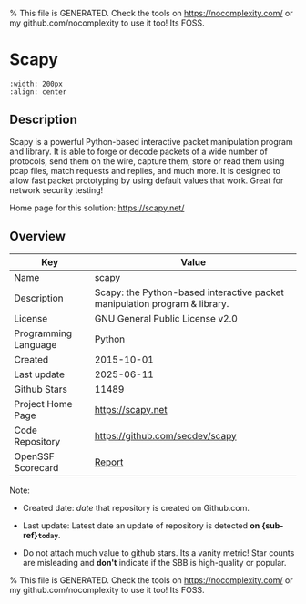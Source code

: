 
% This file is GENERATED. Check the tools on https://nocomplexity.com/ or my github.com/nocomplexity to use it too! Its FOSS. 

# Scapy


```{image} https://github.com/secdev/scapy/raw/master/doc/scapy/graphics/scapy_logo.png 
:width: 200px 
:align: center 
```

## Description 

Scapy is a powerful Python-based interactive packet manipulation program and library. It is able to forge or decode packets of a wide number of protocols, send them on the wire, capture them, store or read them using pcap files, match requests and replies, and much more. It is designed to allow fast packet prototyping by using default values that work. Great for network security testing!

Home page for this solution: https://scapy.net/ 

## Overview 

| Key | Value |
| --- | --- |
| Name | scapy |
| Description | Scapy: the Python-based interactive packet manipulation program & library. |
| License | GNU General Public License v2.0 |
| Programming Language | Python |
| Created | 2015-10-01 |
| Last update | 2025-06-11 |
| Github Stars | 11489 |
| Project Home Page | https://scapy.net |
| Code Repository | https://github.com/secdev/scapy |
| OpenSSF Scorecard | [Report](https://securityscorecards.dev/viewer/?uri=github.com/secdev/scapy) |

Note:
 - Created date: *date* that repository is created on Github.com. 

- Last update: Latest date an update of repository is detected **on {sub-ref}`today`**. 

- Do not attach much value to github stars. Its a vanity metric! Star counts are misleading and 
**don't** indicate if the SBB is high-quality or popular.

% This file is GENERATED. Check the tools on https://nocomplexity.com/ or my github.com/nocomplexity to use it too! Its FOSS. 

